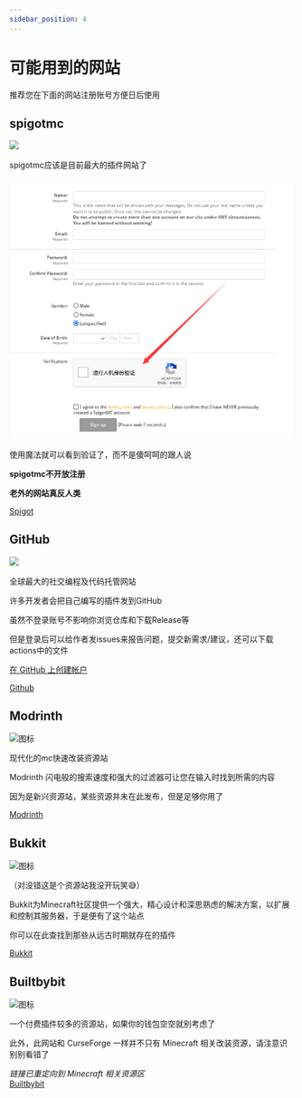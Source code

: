 ```yaml
---
sidebar_position: 4
---
```


# 可能用到的网站

推荐您在下面的网站注册账号方便日后使用

## spigotmc

![](https://static.spigotmc.org/img/spigot.png)

spigotmc应该是目前最大的插件网站了

![](_images/spigotmc.png)

使用魔法就可以看到验证了，而不是傻呵呵的跟人说

**spigotmc不开放注册**

**老外的网站真反人类**

[Spigot](https://www.spigotmc.org/)

## GitHub

![](https://logos-world.net/wp-content/uploads/2020/11/GitHub-Symbol.png)

全球最大的社交编程及代码托管网站

许多开发者会把自己编写的插件发到GitHub

虽然不登录账号不影响你浏览仓库和下载Release等

但是登录后可以给作者发issues来报告问题，提交新需求/建议，还可以下载actions中的文件

[在 GitHub 上创建帐户](https://docs.github.com/zh/get-started/start-your-journey/creating-an-account-on-github)

[Github](https://github.com)

## Modrinth

![图标](https://avatars.githubusercontent.com/u/67560307?s=280&v=4)

现代化的mc快速改装资源站

Modrinth 闪电般的搜索速度和强大的过滤器可让您在输入时找到所需的内容

因为是新兴资源站，某些资源并未在此发布，但是足够你用了

[Modrinth](https://modrinth.com/)

## Bukkit

![图标](https://minecraft.fr/wp-content/uploads/2013/05/bukkit.jpg)

（对没错这是个资源站我没开玩笑😅）

Bukkit为Minecraft社区提供一个强大，精心设计和深思熟虑的解决方案，以扩展和控制其服务器，于是便有了这个站点

你可以在此查找到那些从远古时期就存在的插件

[Bukkit](https://dev.bukkit.org/)

## Builtbybit

![图标](https://raw.githubusercontent.com/swanis/builtbybit-java-api-wrapper/main/assets/icon-blue.png)

一个付费插件较多的资源站，如果你的钱包空空就别考虑了

此外，此网站和 CurseForge 一样并不只有 Minecraft 相关改装资源，请注意识别别看错了

*链接已重定向到 Minecraft 相关资源区*  
[Builtbybit](https://builtbybit.com/resources/categories/minecraft-plugins.1/)
